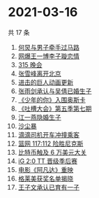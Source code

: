 # 2021-03-16

共 17 条

<!-- BEGIN ZHIHUSEARCH -->
<!-- 最后更新时间 Tue Mar 16 2021 21:11:18 GMT+0800 (China Standard Time) -->
1. [何炅与男子牵手过马路](https://www.zhihu.com/search?q=何炅)
1. [网爆王一博李子璇恋情](https://www.zhihu.com/search?q=王一博李子璇)
1. [315 晚会](https://www.zhihu.com/search?q=315)
1. [张雪峰离开北京](https://www.zhihu.com/search?q=张雪峰)
1. [进击的巨人动画更新](https://www.zhihu.com/search?q=进击的巨人)
1. [张雨剑承认与吴倩已婚生子](https://www.zhihu.com/search?q=张雨剑吴倩)
1. [《少年的你》入围奥斯卡](https://www.zhihu.com/search?q=少年的你)
1. [《吐槽大会》第五季第七期](https://www.zhihu.com/search?q=吐槽大会)
1. [江一燕隐婚生子](https://www.zhihu.com/search?q=江一燕)
1. [沙尘暴](https://www.zhihu.com/search?q=沙尘暴)
1. [滴滴司机开车冲撞乘客](https://www.zhihu.com/search?q=滴滴)
1. [篮网 117:112 险胜尼克斯](https://www.zhihu.com/search?q=篮网)
1. [比特币触及 6 万美元大关](https://www.zhihu.com/search?q=比特币)
1. [iG 2:0 TT 晋级季后赛](https://www.zhihu.com/search?q=ig)
1. [电影《阿凡达》重映](https://www.zhihu.com/search?q=阿凡达)
1. [格莱美获奖名单揭晓](https://www.zhihu.com/search?q=格莱美)
1. [王子文承认已育有一子](https://www.zhihu.com/search?q=王子文)
<!-- END ZHIHUSEARCH -->
